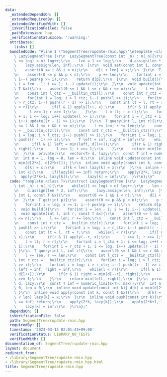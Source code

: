 ```yaml
---
data:
  _extendedDependsOn: []
  _extendedRequiredBy: []
  _extendedVerifiedWith: []
  _isVerificationFailed: false
  _pathExtension: hpp
  _verificationStatusIcon: ':warning:'
  attributes:
    links: []
  bundledCode: "#line 1 \"SegmentTree/rupdate-rmin.hpp\"\ntemplate <class T>\r\nstruct\
    \ LazySegmentTree {\r\n  LazySegmentTree(const int _n) : n(_n){\r\n    while((1\
    \ << log) < n) log++;\r\n    len = 1 << log;\r\n    d.assign(len * 2, inf);\r\n\
    \    lazy.assign(len, inf);\r\n  }\r\n  void set(const int i, const T &x){\r\n\
    \    assert(0 <= i && i < n);\r\n    d[i + len] = x;\r\n  }\r\n  T get(int p){\r\
    \n    assert(0 <= p && p < n);\r\n    p += len;\r\n    for(int i = log; i >= 1;\
    \ i--) push(p >> i);\r\n    return d[p];\r\n  }\r\n  void build(){\r\n    for(int\
    \ i = len - 1; i >= 1; i--) update(i);\r\n  }\r\n  void update(int l, int r, const\
    \ T &x){\r\n    assert(0 <= l && l <= r && r <= n);\r\n    l += len; r += len;\r\
    \n    const int l_ctz = __builtin_ctz(l);\r\n    const int r_ctz = __builtin_ctz(r);\r\
    \n    for(int i = log; i > l_ctz; i--) push(l >> i);\r\n    for(int i = log; i\
    \ > r_ctz; i--) push((r - 1) >> i);\r\n    const int lt = l, rt = r;\r\n    while(l\
    \ < r){\r\n      if(l & 1) apply(l++, x);\r\n      if(r & 1) apply(--r, x);\r\n\
    \      l >>= 1; r >>= 1;\r\n    }\r\n    l = lt; r = rt;\r\n    for(int i = l_ctz\
    \ + 1; i <= log; i++) update(l >> i);\r\n    for(int i = r_ctz + 1; i <= log;\
    \ i++) update((r - 1) >> i);\r\n  }\r\n  T query(int l, int r){\r\n    assert(0\
    \ <= l && l <= r && r <= n);\r\n    l += len; r += len;\r\n    const int l_ctz\
    \ = __builtin_ctz(l);\r\n    const int r_ctz = __builtin_ctz(r);\r\n    for(int\
    \ i = log; i > l_ctz; i--) push(l >> i);\r\n    for(int i = log; i > r_ctz; i--)\
    \ push((r - 1) >> i);\r\n    T left = inf, right = inf;\r\n    while(l < r){\r\
    \n      if(l & 1) left = min(left, d[l++]);\r\n      if(r & 1) right = min(d[--r],\
    \ right);\r\n      l >>= 1; r >>= 1;\r\n    }\r\n    return min(left, right);\r\
    \n  }\r\n  private:\r\n  vector<T> d, lazy;\r\n  const T inf = numeric_limits<T>::max();\r\
    \n  int n = 1, log = 0, len = 0;\r\n  inline void update(const int k){ d[k] =\
    \ min(d[2*k], d[2*k+1]); }\r\n  inline void apply(const int k, const T &x){\r\n\
    \    d[k] = x;\r\n    if(k < len) lazy[k] = x;\r\n  }\r\n  inline void push(const\
    \ int k){\r\n    if(lazy[k] == inf) return;\r\n    apply(2*k, lazy[k]);\r\n  \
    \  apply(2*k+1, lazy[k]);\r\n    lazy[k] = inf;\r\n  }\r\n};\n"
  code: "template <class T>\r\nstruct LazySegmentTree {\r\n  LazySegmentTree(const\
    \ int _n) : n(_n){\r\n    while((1 << log) < n) log++;\r\n    len = 1 << log;\r\
    \n    d.assign(len * 2, inf);\r\n    lazy.assign(len, inf);\r\n  }\r\n  void set(const\
    \ int i, const T &x){\r\n    assert(0 <= i && i < n);\r\n    d[i + len] = x;\r\
    \n  }\r\n  T get(int p){\r\n    assert(0 <= p && p < n);\r\n    p += len;\r\n\
    \    for(int i = log; i >= 1; i--) push(p >> i);\r\n    return d[p];\r\n  }\r\n\
    \  void build(){\r\n    for(int i = len - 1; i >= 1; i--) update(i);\r\n  }\r\n\
    \  void update(int l, int r, const T &x){\r\n    assert(0 <= l && l <= r && r\
    \ <= n);\r\n    l += len; r += len;\r\n    const int l_ctz = __builtin_ctz(l);\r\
    \n    const int r_ctz = __builtin_ctz(r);\r\n    for(int i = log; i > l_ctz; i--)\
    \ push(l >> i);\r\n    for(int i = log; i > r_ctz; i--) push((r - 1) >> i);\r\n\
    \    const int lt = l, rt = r;\r\n    while(l < r){\r\n      if(l & 1) apply(l++,\
    \ x);\r\n      if(r & 1) apply(--r, x);\r\n      l >>= 1; r >>= 1;\r\n    }\r\n\
    \    l = lt; r = rt;\r\n    for(int i = l_ctz + 1; i <= log; i++) update(l >>\
    \ i);\r\n    for(int i = r_ctz + 1; i <= log; i++) update((r - 1) >> i);\r\n \
    \ }\r\n  T query(int l, int r){\r\n    assert(0 <= l && l <= r && r <= n);\r\n\
    \    l += len; r += len;\r\n    const int l_ctz = __builtin_ctz(l);\r\n    const\
    \ int r_ctz = __builtin_ctz(r);\r\n    for(int i = log; i > l_ctz; i--) push(l\
    \ >> i);\r\n    for(int i = log; i > r_ctz; i--) push((r - 1) >> i);\r\n    T\
    \ left = inf, right = inf;\r\n    while(l < r){\r\n      if(l & 1) left = min(left,\
    \ d[l++]);\r\n      if(r & 1) right = min(d[--r], right);\r\n      l >>= 1; r\
    \ >>= 1;\r\n    }\r\n    return min(left, right);\r\n  }\r\n  private:\r\n  vector<T>\
    \ d, lazy;\r\n  const T inf = numeric_limits<T>::max();\r\n  int n = 1, log =\
    \ 0, len = 0;\r\n  inline void update(const int k){ d[k] = min(d[2*k], d[2*k+1]);\
    \ }\r\n  inline void apply(const int k, const T &x){\r\n    d[k] = x;\r\n    if(k\
    \ < len) lazy[k] = x;\r\n  }\r\n  inline void push(const int k){\r\n    if(lazy[k]\
    \ == inf) return;\r\n    apply(2*k, lazy[k]);\r\n    apply(2*k+1, lazy[k]);\r\n\
    \    lazy[k] = inf;\r\n  }\r\n};"
  dependsOn: []
  isVerificationFile: false
  path: SegmentTree/rupdate-rmin.hpp
  requiredBy: []
  timestamp: '2023-03-13 02:01:43+09:00'
  verificationStatus: LIBRARY_NO_TESTS
  verifiedWith: []
documentation_of: SegmentTree/rupdate-rmin.hpp
layout: document
redirect_from:
- /library/SegmentTree/rupdate-rmin.hpp
- /library/SegmentTree/rupdate-rmin.hpp.html
title: SegmentTree/rupdate-rmin.hpp
---
```

